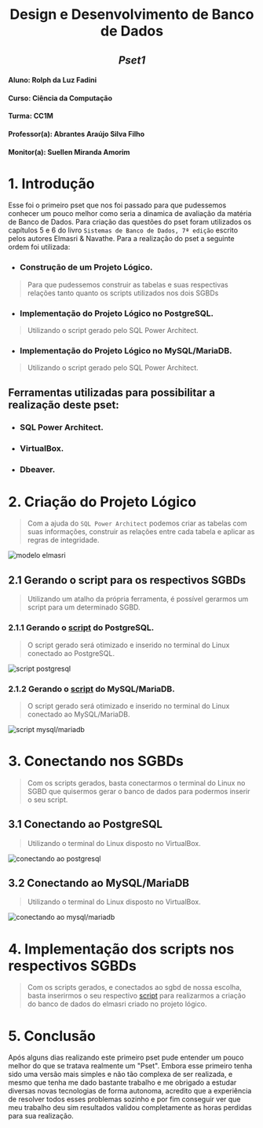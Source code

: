 <div align="center">
  
  # Design e Desenvolvimento de Banco de Dados
  ## *Pset1*
</div>
  
  #### Aluno: Rolph da Luz Fadini
  #### Curso: Ciência da Computação
  #### Turma: CC1M
  #### Professor(a): Abrantes Araújo Silva Filho
  #### Monitor(a): Suellen Miranda Amorim
  
  # **1. Introdução**
  
  Esse foi o primeiro pset que nos foi passado para que pudessemos conhecer um pouco melhor como seria a dinamica de avaliação da matéria de Banco de Dados. Para criação das questões do pset foram utilizados os capítulos 5 e 6 do livro `Sistemas de Banco de Dados, 7ª edição` escrito pelos autores Elmasri & Navathe. Para a realização do pset a seguinte ordem foi utilizada:
  
  - ### Construção de um Projeto Lógico.
  > Para que pudessemos construir as tabelas e suas respectivas relações tanto quanto os scripts utilizados nos dois SGBDs 

  - ### Implementação do Projeto Lógico no PostgreSQL.
  > Utilizando o script gerado pelo SQL Power Architect.

  - ### Implementação do Projeto Lógico no MySQL/MariaDB.
  > Utilizando o script gerado pelo SQL Power Architect.

  ## Ferramentas utilizadas para possibilitar a realização deste pset: 
  
   - ### SQL Power Architect.
   - ### VirtualBox.
   - ### Dbeaver.

  # **2. Criação do Projeto Lógico** 
  
  > Com a ajuda do `SQL Power Architect` podemos criar as tabelas com suas informações, construir as relações entre cada tabela e aplicar as regras de integridade.
  
  ![modelo elmasri](https://github.com/RolphFadini/uvv_bd_1_cc1m/blob/main/pset1/imgs/modelo-elmasri.png)
  
  ## **2.1 Gerando o script para os respectivos SGBDs**
  > Utilizando um atalho da própria ferramenta, é possível gerarmos um script para um determinado SGBD.
  
  
  ### **2.1.1 Gerando o [script](https://github.com/RolphFadini/uvv_bd_1_cc1m/blob/main/pset1/Script-Postgresql.sql) do PostgreSQL.**
  > O script gerado será otimizado e inserido no terminal do Linux conectado ao PostgreSQL.
  
  ![script postgresql](https://github.com/RolphFadini/uvv_bd_1_cc1m/blob/main/pset1/imgs/geraçãoscript-postgresql.png)
  
  
  ### **2.1.2 Gerando o [script](https://github.com/RolphFadini/uvv_bd_1_cc1m/blob/main/pset1/Script-Mysql.sql) do MySQL/MariaDB.**
  > O script gerado será otimizado e inserido no terminal do Linux conectado ao MySQL/MariaDB.
  
  ![script mysql/mariadb](https://github.com/RolphFadini/uvv_bd_1_cc1m/blob/main/pset1/imgs/geraçãoscriptmysql.png)
  
  
  # **3. Conectando nos SGBDs**
  > Com os scripts gerados, basta conectarmos o terminal do Linux no SGBD que quisermos gerar o banco de dados para podermos inserir o seu script.

  
  ## **3.1 Conectando ao PostgreSQL**
  > Utilizando o terminal do Linux disposto no VirtualBox.
  
  ![conectando ao postgresql](https://github.com/RolphFadini/uvv_bd_1_cc1m/blob/main/pset1/imgs/Conectando-postgres.png)
  
  
  ## **3.2 Conectando ao MySQL/MariaDB**
  > Utilizando o terminal do Linux disposto no VirtualBox.

  ![conectando ao mysql/mariadb](https://github.com/RolphFadini/uvv_bd_1_cc1m/blob/main/pset1/imgs/Conectando-mysql.png)
  
  
  # **4. Implementação dos scripts nos respectivos SGBDs**
  > Com os scripts gerados, e conectados ao sgbd de nossa escolha, basta inserirmos o seu respectivo [script](https://github.com/RolphFadini/uvv_bd_1_cc1m/tree/main/pset1) para realizarmos a criação do banco de dados do elmasri criado no projeto lógico.


  # **5. Conclusão**
  
  Após alguns dias realizando este primeiro pset pude entender um pouco melhor do que se tratava realmente um "Pset". Embora esse primeiro tenha sido uma versão mais simples e não tão complexa de ser realizada, e mesmo que tenha me dado bastante trabalho e me obrigado a estudar diversas novas tecnologias de forma autonoma, acredito que a experiência de resolver todos esses problemas sozinho e por fim conseguir ver que meu trabalho deu sim resultados validou completamente as horas perdidas para sua realização.
